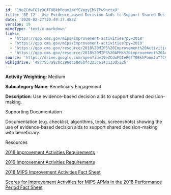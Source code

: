```yaml
---
id: '19eZCdwFGIeRGfT0BkhPoum2aYfCVegyIbkTPw9nctx8'
title: 'BE 12 - Use Evidence-based Decision Aids to Support Shared Decision-making'
date: '2020-02-27T20:49:37.485Z'
version: 19
mimeType: 'text/x-markdown'
links:
  - 'https://qpp.cms.gov/mips/improvement-activities?py=2018'
  - 'https://qpp.cms.gov/mips/improvement-activities?py=2019'
  - 'https://qpp.cms.gov/resource/2018%20MIPS%20Improvement%20Activities%20Fact%20Sheet'
  - 'https://qpp.cms.gov/resource/2018%20MIPS%20APMs%20improvement%20Activities%20scores%20fact%20sheet'
source: 'https://drive.google.com/open?id=19eZCdwFGIeRGfT0BkhPoum2aYfCVegyIbkTPw9nctx8'
wikigdrive: '4877557a92bc296ec58d6bfc335c6143133d522b'
---
```

**Activity Weighting**: Medium

**Subcategory Name**: Beneficiary Engagement

**Description**: Use evidence-based decision aids to support shared decision-making.

Supporting Documentation

Documentation (e.g. checklist, algorithms, tools, screenshots) showing the use of evidence-based decision aids to support shared decision-making with beneficiary.

Resources

[2018 Improvement Activities Requirements](https://qpp.cms.gov/mips/improvement-activities?py=2018)

[2019 Improvement Activities Requirements](https://qpp.cms.gov/mips/improvement-activities?py=2019)

[2018 MIPS Improvement Activities Fact Sheet](https://qpp.cms.gov/resource/2018%20MIPS%20Improvement%20Activities%20Fact%20Sheet)

[Scores for Improvement Activities for MIPS APMs in the 2018 Performance Period Fact Sheet](https://qpp.cms.gov/resource/2018%20MIPS%20APMs%20improvement%20Activities%20scores%20fact%20sheet)
